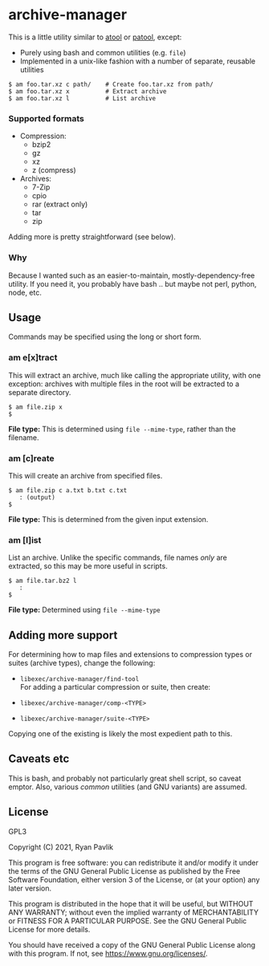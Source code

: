 # archive-manager

This is a little utility similar to [atool](https://www.nongnu.org/atool/) or [patool](http://wummel.github.io/patool/), except:

  * Purely using bash and common utilities (e.g. `file`)
  * Implemented in a unix-like fashion with a number of separate, reusable utilities

```console
$ am foo.tar.xz c path/    # Create foo.tar.xz from path/
$ am foo.tar.xz x          # Extract archive
$ am foo.tar.xz l          # List archive
```

### Supported formats

  * Compression:
    - bzip2
    - gz
    - xz
    - z (compress)
  * Archives:
    - 7-Zip
    - cpio
    - rar (extract only)
    - tar
    - zip

Adding more is pretty straightforward (see below).

### Why

Because I wanted such as an easier-to-maintain, mostly-dependency-free utility.  If you need it, you probably have bash .. but maybe not perl, python, node, etc.


## Usage

Commands may be specified using the long or short form.

### am e[x]tract

This will extract an archive, much like calling the appropriate utility, with one exception: archives with multiple files in the root will be extracted to a separate directory.

```console
$ am file.zip x
$
```

**File type:** This is determined using `file --mime-type`, rather than the filename.

### am [c]reate

This will create an archive from specified files.

```console
$ am file.zip c a.txt b.txt c.txt
   : (output)
$
```

**File type:** This is determined from the given input extension.

### am [l]ist

List an archive.  Unlike the specific commands, file names _only_ are extracted, so this may be more useful in scripts.

```console
$ am file.tar.bz2 l
   :
$
```

**File type:** Determined using `file --mime-type`


## Adding more support

For determining how to map files and extensions to compression types or suites (archive types), change the following:

  * `libexec/archive-manager/find-tool`
\
For adding a particular compression or suite, then create:

  * `libexec/archive-manager/comp-<TYPE>`
  * `libexec/archive-manager/suite-<TYPE>`

Copying one of the existing is likely the most expedient path to this.


## Caveats etc

This is bash, and probably not particularly great shell script, so caveat emptor.  Also, various _common_ utilities (and GNU variants) are assumed.

## License

GPL3

Copyright (C) 2021, Ryan Pavlik

This program is free software: you can redistribute it and/or modify it under the terms of the GNU General Public License as published by the Free Software Foundation, either version 3 of the License, or (at your option) any later version.

This program is distributed in the hope that it will be useful, but WITHOUT ANY WARRANTY; without even the implied warranty of MERCHANTABILITY or FITNESS FOR A PARTICULAR PURPOSE.  See the GNU General Public License for more details.

You should have received a copy of the GNU General Public License along with this program.  If not, see <https://www.gnu.org/licenses/>.
